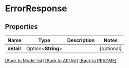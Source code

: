# ErrorResponse

## Properties

Name | Type | Description | Notes
------------ | ------------- | ------------- | -------------
**detail** | Option<**String**> |  | [optional]

[[Back to Model list]](../README.md#documentation-for-models) [[Back to API list]](../README.md#documentation-for-api-endpoints) [[Back to README]](../README.md)


